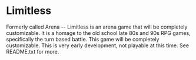 # Limitless
Formerly called Arena -- Limitless is an arena game that will be completely customizable. It is a homage to the old school late 80s and 90s RPG games, specifically the turn based battle. This game will be completely customizable. This is very early development, not playable at this time. See README.txt for more.
